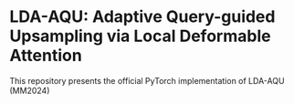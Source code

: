 # LDA-AQU: Adaptive Query-guided Upsampling via Local Deformable Attention
This repository presents the official PyTorch implementation of LDA-AQU (MM2024)


